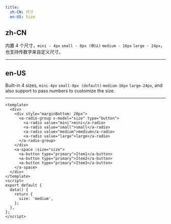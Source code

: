 ```yaml
title:
  zh-CN: 尺寸
  en-US: Size
```

## zh-CN

内置 4 个尺寸，`mini - 4px` `small - 8px (默认)` `medium - 16px` `large - 24px`，也支持传数字来自定义尺寸。

---

## en-US

Built-in 4 sizes, `mini-4px` `small-8px (default)` `medium-16px` `large-24px`, and also support to pass numbers to customize the size.

---

```vue
<template>
  <div>
    <div style="marginBottom: 20px">
      <a-radio-group v-model="size" type="button">
        <a-radio value="mini">mini</a-radio>
        <a-radio value="small">small</a-radio>
        <a-radio value="medium">medium</a-radio>
        <a-radio value="large">large</a-radio>
      </a-radio-group>
    </div>
    <a-space :size="size">
      <a-button type="primary">Item1</a-button>
      <a-button type="primary">Item2</a-button>
      <a-button type="primary">Item3</a-button>
    </a-space>
  </div>
</template>
<script>
export default {
  data() {
    return {
      size: 'medium',
    };
  },
};
</script>
```
